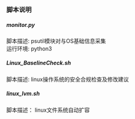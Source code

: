 ### 脚本说明
##### monitor.py
脚本描述: psutil模块对与OS基础信息采集  
运行环境: python3

##### Linux_BaselineCheck.sh

脚本描述: linux操作系统的安全合规检查及修改建议

##### linux_lvm.sh

脚本描述： linux文件系统自动扩容
